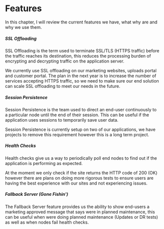 # Features

In this chapter, I will review the current features we have, what why are and why we use them.

##### SSL Offloading

SSL Offloading is the term used to terminate SSL/TLS (HTTPS traffic) before the traffic reaches its destination, this reduces the processing burden of encrypting and decrypting traffic on the application server.

We currently use SSL offloading on our marketing websites, uploads portal and customer portal. The plan in the next year is to increase the number of services accepting HTTPS traffic, so we need to make sure our end solution can scale SSL offloading to meet our needs in the future.

##### Session Persistence

Session Persistence is the team used to direct an end-user continuously to a particular node until the end of their session. This can be useful if the application uses sessions to temporarily save user data.

Session Persistence is currently setup on two of our applications, we have projects to remove this requirement however this is a long term project.

##### Health Checks

Health checks give us a way to periodically poll end nodes to find out if the application is performing as expected. 

At the moment we only check if the site returns the HTTP code of 200 (OK) however there are plans on doing more rigorous tests to ensure users are having the best experience with our sites and not experiencing issues.

##### Fallback Server (Gone Fishin')

The Fallback Server feature provides us the ability to show end-users a marketing approved message that says were in planned maintenance, this can be useful when were doing planned maintenance (Updates or DR tests) as well as when nodes fail health checks.